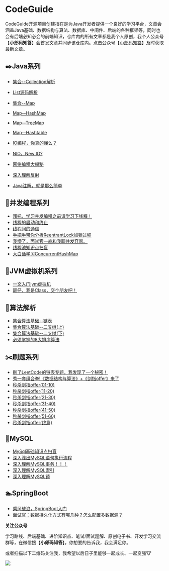 # CodeGuide
CodeGuide开源项目创建指在是为Java开发者提供一个良好的学习平台，文章会涵盖Java基础、数据结构与算法、数据库、中间件、后端的各种框架等，同时也会有后端必知必会的前端知识，仓库内的所有文章都是我个人原创，我个人公众号【**小郎码知答**】会首发文章并同步该仓库内。点击公众号【[小郎码知答](#关注公众号)】及时获取最新文章。

## :black_nib:Java系列

* [集合--Collection解析](https://mp.weixin.qq.com/s/q6q41oddXeGbYcqUrqDlqA)
* [List源码解析](https://mp.weixin.qq.com/s/1vIWQHrVBT3kOw5Bej-iPQ)

* [集合--Map](https://mp.weixin.qq.com/s/jDRfKCRk4pzzqbwEbiintw)
* [Map--HashMap](https://mp.weixin.qq.com/s/kJZcuL5_rhrw3NDnLloSWw)
* [Map--TreeMap](https://mp.weixin.qq.com/s/yGl646xRbPr_Gz_Tn4h7sA)
* [Map--Hashtable](https://mp.weixin.qq.com/s/iAbbiD1L28zMKo-XzmDkww)
* [IO编程，你真的懂么？](https://mp.weixin.qq.com/s/2_dELh439SN5Zqm7FTx3kg)
* [NIO，New IO?](https://mp.weixin.qq.com/s/jqS9FivxIjK2pWr8V_98MQ)
* [网络编程大揭秘](https://mp.weixin.qq.com/s/8HEUyYzwwD0QZELNFFgCBA)
* [深入理解反射](https://mp.weixin.qq.com/s/L7FU5O_madXl6UA0l1fejg)
* [Java注解，就是那么简单](https://mp.weixin.qq.com/s/HCSmrd-CSIhTWBOtp1GcxA)

## :lock_with_ink_pen:并发编程系列

* [拜托，学习并发编程之前请学习下线程！](https://mp.weixin.qq.com/s/9gEp7ZTubT7GhIveJM0TkQ)
* [线程的启动和终止](https://mp.weixin.qq.com/s/aLfKPLB7RUHqri93Y83LDg)
* [线程间的通信](https://mp.weixin.qq.com/s/yVwLjUIyM2Jag-GAp2LayA)
* [手把手带你分析ReentrantLock加锁过程](https://mp.weixin.qq.com/s/Rrm4dfR-jeenVDOQqZDn8A)
* [我懵了，面试官一直和我聊并发容器。](https://mp.weixin.qq.com/s/8Dx7DztwEFxEJxJ7tMUCPw)
* [线程池知识点扫盲](https://mp.weixin.qq.com/s/ew-4ib82yWB238Th8Eb22A)
* [大白话学习ConcurrentHashMap](https://mp.weixin.qq.com/s/1OWzgOotJuwlTAl-lhLAhA)

## :telescope:JVM虚拟机系列

* [一文入门jvm虚拟机](https://mp.weixin.qq.com/s/ZX1GHIAPevaj1aNTIERnKw)
* [靓仔，我是Class，交个朋友吧！](https://mp.weixin.qq.com/s/of3CbfuAGzMevevwkno60w)

## :pushpin:算法解析

* [集合算法基础--链表](https://mp.weixin.qq.com/s/BOPP8JpDWNCqUfK8_SZtoA)
* [集合算法基础--二叉树(上)](https://mp.weixin.qq.com/s/XhYzztTSv0qxkNHj7N_nhA)
* [集合算法基础--二叉树(下)](https://mp.weixin.qq.com/s/399l5_VH7RsKIoG198zrgQ)
* [必须掌握的8大排序算法](https://mp.weixin.qq.com/s/gAyHeY9FWHkBFA_Jv4U2Hw)

## :scissors:刷题系列

* [刷了LeetCode的链表专题，我发现了一个秘密！](https://mp.weixin.qq.com/s/6zfGUhYOVVXXULT8Zwxwow)
* [秀一套组合拳!《数据结构与算法》+《剑指offer》来了](https://mp.weixin.qq.com/s/Btv_CnLbjknwVCLKHXaohw)
* [秒杀剑指offer(01-10)](https://mp.weixin.qq.com/s/Dr5r-buERtFoiHRZIMWeOA)
* [秒杀剑指offer(11-20)](https://mp.weixin.qq.com/s/fWzFkouRrCm6INn-sNCwcQ)
* [秒杀剑指offer(21-30)](https://mp.weixin.qq.com/s/4e-UdGIfd5ZKkjYJ8me0zQ)
* [秒杀剑指offer(31-40)](https://mp.weixin.qq.com/s/4q_C_T71wqJ6xWfBY0X4Gw)
* [秒杀剑指offer(41-50)](https://mp.weixin.qq.com/s/A541aG15Hk1gZUlCXhbsaQ)
* [秒杀剑指offer(51-60)](https://mp.weixin.qq.com/s/qrTnw2rOgpftdpCEBOcxfg)
* [秒杀剑指offer(终篇)](https://mp.weixin.qq.com/s/fZWPkRTPrDbTs8zm2Wc51Q)

## :bicyclist:MySQL

* [MySql基础知识点扫盲](https://mp.weixin.qq.com/s/kHIiOksAb35EE5EuIY3Ubw)
* [深入浅出MySQL语句执行流程](https://mp.weixin.qq.com/s/xY-tEGPDDElXF_uirtoAcg)
* [深入理解MySQL事务！！！](https://mp.weixin.qq.com/s/UB8rByclbyWHxgMgMAL_nQ)
* [深入理解MySQL索引](https://mp.weixin.qq.com/s/CMWL27-UHLRW894iasR9eQ)
* [深入理解MySQL锁](https://mp.weixin.qq.com/s/lEkGEj0VbdOENhTiBoQ1IA)

## :swimmer:SpringBoot

* [乘风破浪，SpringBoot入门](https://mp.weixin.qq.com/s/SlnTU48uv9gJse4Z6s8_0g)
* [面试官：数据持久化方式有哪几种？怎么配置多数据源？](https://mp.weixin.qq.com/s/QwY2XLqOBdUc5aKbMXE8cA)



<span id="关注公众号">**关注公众号** </span>

学习路线、后端基础、进阶知识点、笔试/面试题解、原创电子书、开发学习交流群等，在微信搜【**小郎码知答**】，你想要的告诉我，我会满足你。

或者扫描以下二维码关注我，我希望以后日子里能够一起成长、一起变强:cow:

![](https://gitee.com/Langyk/image-repository1/raw/master/img/20201120102330.png)

